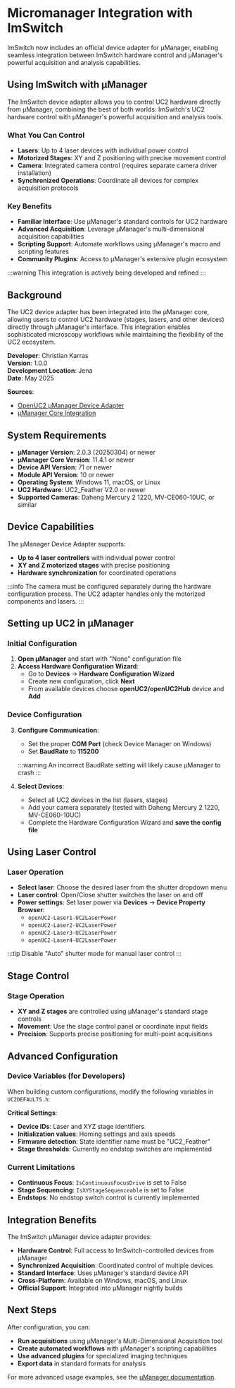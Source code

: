 # Micromanager Integration with ImSwitch

ImSwitch now includes an official device adapter for µManager, enabling seamless integration between ImSwitch hardware control and µManager's powerful acquisition and analysis capabilities.

## Using ImSwitch with µManager

The ImSwitch device adapter allows you to control UC2 hardware directly from µManager, combining the best of both worlds: ImSwitch's UC2 hardware control with µManager's powerful acquisition and analysis tools.

### What You Can Control

- **Lasers**: Up to 4 laser devices with individual power control
- **Motorized Stages**: XY and Z positioning with precise movement control  
- **Camera**: Integrated camera control (requires separate camera driver installation)
- **Synchronized Operations**: Coordinate all devices for complex acquisition protocols

### Key Benefits

- **Familiar Interface**: Use µManager's standard controls for UC2 hardware
- **Advanced Acquisition**: Leverage µManager's multi-dimensional acquisition capabilities
- **Scripting Support**: Automate workflows using µManager's macro and scripting features
- **Community Plugins**: Access to µManager's extensive plugin ecosystem 

:::warning
This integration is actively being developed and refined
:::

## Background

The UC2 device adapter has been integrated into the µManager core, allowing users to control UC2 hardware (stages, lasers, and other devices) directly through µManager's interface. This integration enables sophisticated microscopy workflows while maintaining the flexibility of the UC2 ecosystem.

**Developer**: Christian Karras  
**Version**: 1.0.0  
**Development Location**: Jena  
**Date**: May 2025

**Sources**: 
- [OpenUC2 µManager Device Adapter](https://github.com/openUC2/openUc2MicroManagerDeviceAdapter)
- [µManager Core Integration](https://github.com/openUC2/mmCoreAndDevices)

## System Requirements

- **µManager Version**: 2.0.3 (20250304) or newer
- **µManager Core Version**: 11.4.1 or newer  
- **Device API Version**: 71 or newer
- **Module API Version**: 10 or newer
- **Operating System**: Windows 11, macOS, or Linux
- **UC2 Hardware**: UC2_Feather V2.0 or newer
- **Supported Cameras**: Daheng Mercury 2 1220, MV-CE060-10UC, or similar
## Device Capabilities

The µManager Device Adapter supports:
- **Up to 4 laser controllers** with individual power control
- **XY and Z motorized stages** with precise positioning
- **Hardware synchronization** for coordinated operations

:::info
The camera must be configured separately during the hardware configuration process. The UC2 adapter handles only the motorized components and lasers.
:::

## Setting up UC2 in µManager

### Initial Configuration

1. **Open µManager** and start with "None" configuration file
2. **Access Hardware Configuration Wizard**:
   - Go to **Devices** → **Hardware Configuration Wizard**
   - Create new configuration, click **Next**
   - From available devices choose **openUC2/openUC2Hub** device and **Add**

### Device Configuration

3. **Configure Communication**:
   - Set the proper **COM Port** (check Device Manager on Windows)
   - Set **BaudRate** to **115200** 
   
   :::warning
   An incorrect BaudRate setting will likely cause µManager to crash
   :::

4. **Select Devices**:
   - Select all UC2 devices in the list (lasers, stages)
   - Add your camera separately (tested with Daheng Mercury 2 1220, MV-CE060-10UC)
   - Complete the Hardware Configuration Wizard and **save the config file**

## Using Laser Control

### Laser Operation
- **Select laser**: Choose the desired laser from the shutter dropdown menu
- **Laser control**: Open/Close shutter switches the laser on and off
- **Power settings**: Set laser power via **Devices** → **Device Property Browser**:
  - `openUC2-Laser1-UC2LaserPower`
  - `openUC2-Laser2-UC2LaserPower`
  - `openUC2-Laser3-UC2LaserPower`  
  - `openUC2-Laser4-UC2LaserPower`

:::tip
Disable "Auto" shutter mode for manual laser control
:::

## Stage Control
### Stage Operation
- **XY and Z stages** are controlled using µManager's standard stage controls
- **Movement**: Use the stage control panel or coordinate input fields
- **Precision**: Supports precise positioning for multi-point acquisitions

## Advanced Configuration

### Device Variables (for Developers)

When building custom configurations, modify the following variables in `UC2DEFAULTS.h`:

**Critical Settings**:
- **Device IDs**: Laser and XYZ stage identifiers
- **Initialization values**: Homing settings and axis speeds  
- **Firmware detection**: State identifier name must be "UC2_Feather"
- **Stage thresholds**: Currently no endstop switches are implemented

### Current Limitations

- **Continuous Focus**: `IsContinuousFocusDrive` is set to False
- **Stage Sequencing**: `IsXYStageSequenceable` is set to False
- **Endstops**: No endstop switch control is currently implemented

## Integration Benefits

The ImSwitch µManager device adapter provides:
- **Hardware Control**: Full access to ImSwitch-controlled devices from µManager
- **Synchronized Acquisition**: Coordinated control of multiple devices  
- **Standard Interface**: Uses µManager's standard device API
- **Cross-Platform**: Available on Windows, macOS, and Linux
- **Official Support**: Integrated into µManager nightly builds

## Next Steps

After configuration, you can:
- **Run acquisitions** using µManager's Multi-Dimensional Acquisition tool
- **Create automated workflows** with µManager's scripting capabilities
- **Use advanced plugins** for specialized imaging techniques
- **Export data** in standard formats for analysis

For more advanced usage examples, see the [µManager documentation](https://micro-manager.org/).


